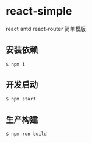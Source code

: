 # react-simple

react antd react-router 简单模版

## 安装依赖
```bash
$ npm i
```

## 开发启动
```bash
$ npm start
```

## 生产构建
```bash
$ npm run build
```
